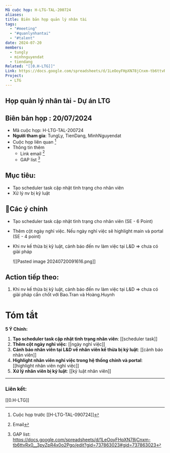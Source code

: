 ```yaml
---
Mã cuộc họp: H-LTG-TAL-200724
aliases: 
title: Biên bản họp quản lý nhân tài
tags:
  - "#meeting"
  - "#quanlynhantai"
  - "#talent"
date: 2024-07-20
members:
  - tungly
  - minhnguyendat
  - tiendang
Related: "[[0.H-LTG]]"
Link: https://docs.google.com/spreadsheets/d/1LeOoyFHpXN78jCnxm-tb6ttvRx0__3pyZpR4x0o2Pgo/edit?gid=737863023#gid=737863023
Project:
  - LTG
---
```

## Họp quản lý nhân tài - Dự án LTG
## Biên bản họp : 20/07/2024
- Mã cuộc họp: H-LTG-TAL-200724
- **Người tham gia**: TungLy, TienDang, MinhNguyendat
- Cuộc họp liên quan [^1]
- Thông tin thêm
	- Link email [^2]
	- GAP list [^3]
## Mục tiêu:
- Tạo scheduler task cập nhật tình trạng cho nhân viên 
- Xử lý nv bị kỹ luật

## 📝Các ý chính  
-  Tạo scheduler task cập nhật tình trạng cho nhân viên (SE - 6 Point)
- Thêm cột ngày nghỉ việc. Nếu ngày nghỉ việc sẽ highlight main và portal (SE - 4 point)
- Khi nv kế thừa bị kỹ luật, cảnh báo đến nv làm việc tại L&D  => chưa có giải pháp
	
	![[Pasted image 20240720091616.png]]

## Action tiếp theo:
 1. Khi nv kế thừa bị kỹ luật, cảnh báo đến nv làm việc tại L&D  => chưa có giải pháp cần chốt với Bao.Tran và Hoàng.Huynh

# Tóm tắt
**5 Ý Chính:**
1. **Tạo scheduler task cập nhật tình trạng nhân viên**: [[scheduler task]]
2. **Thêm cột ngày nghỉ việc**: [[ngày nghỉ việc]]
3. **Cảnh báo nhân viên tại L&D về nhân viên kế thừa bị kỷ luật**: [[cảnh báo nhân viên]]
4. **Highlight nhân viên nghỉ việc trong hệ thống chính và portal**: [[highlight nhân viên nghỉ việc]]
5. **Xử lý nhân viên bị kỷ luật**: [[kỷ luật nhân viên]]

 --- 
 ### Liên kết:
[[0.H-LTG]]



[^1]: Cuộc họp trước [[H-LTG-TAL-090724]] 
[^2]: Email
[^3]: GAP list: https://docs.google.com/spreadsheets/d/1LeOoyFHpXN78jCnxm-tb6ttvRx0__3pyZpR4x0o2Pgo/edit?gid=737863023#gid=737863023
